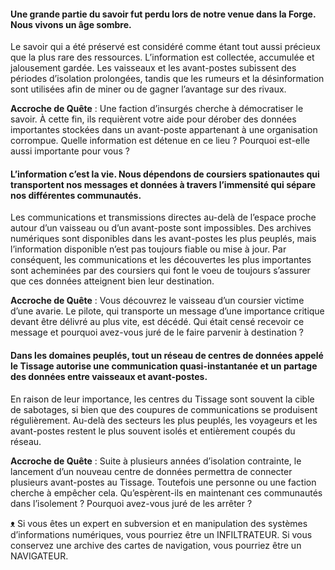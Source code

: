 #### Une grande partie du savoir fut perdu lors de notre venue dans la Forge. Nous vivons un âge sombre.
Le savoir qui a été préservé est considéré comme étant tout aussi précieux que la plus rare des ressources. L’information est collectée, accumulée et jalousement gardée. Les vaisseaux et les avant-postes subissent des périodes d’isolation prolongées, tandis que les rumeurs et la désinformation sont utilisées afin de miner ou de gagner l’avantage sur des rivaux.

**Accroche de Quête** : Une faction d’insurgés cherche à démocratiser le savoir. À cette fin, ils requièrent votre aide pour dérober des données importantes stockées dans un avant-poste appartenant à une organisation corrompue. Quelle information est détenue en ce lieu ? Pourquoi est-elle aussi importante pour vous ?

#### L’information c’est la vie. Nous dépendons de coursiers spationautes qui transportent nos messages et données à travers l’immensité qui sépare nos différentes communautés.
Les communications et transmissions directes au-delà de l’espace proche autour d’un vaisseau ou d’un avant-poste sont impossibles. Des archives numériques sont disponibles dans les avant-postes les plus peuplés, mais l’information disponible n’est pas toujours fiable ou mise à jour. Par conséquent, les communications et les découvertes les plus importantes sont acheminées par des coursiers qui font le voeu de toujours s’assurer que ces données atteignent bien leur destination.

**Accroche de Quête** : Vous découvrez le vaisseau d’un coursier victime d’une avarie. Le pilote, qui transporte un message d’une importance critique devant être délivré au plus vite, est décédé. Qui était censé recevoir ce message et pourquoi avez-vous juré de le faire parvenir à destination ?

#### Dans les domaines peuplés, tout un réseau de centres de données appelé le Tissage autorise une communication quasi-instantanée et un partage des données entre vaisseaux et avant-postes.
En raison de leur importance, les centres du Tissage sont souvent la cible de sabotages, si bien que des coupures de communications se produisent régulièrement. Au-delà des secteurs les plus peuplés, les voyageurs et les avant-postes restent le plus souvent isolés et entièrement coupés du réseau.

**Accroche de Quête** : Suite à plusieurs années d’isolation contrainte, le lancement d’un nouveau centre de données permettra de connecter plusieurs avant-postes au Tissage. Toutefois une personne ou une faction cherche à empêcher cela. Qu’espèrent-ils en maintenant ces communautés dans l’isolement ? Pourquoi avez-vous juré de les arrêter ?

ᴥ Si vous êtes un expert en subversion et en manipulation des systèmes d’informations numériques, vous pourriez être un INFILTRATEUR. Si vous conservez une archive des cartes de navigation, vous pourriez être un NAVIGATEUR.